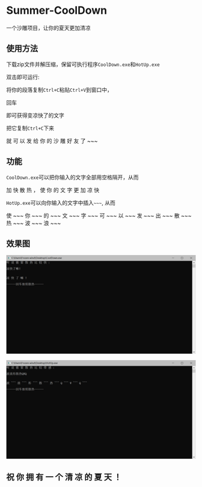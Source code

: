 # Summer-CoolDown
一个沙雕项目，让你的夏天更加清凉

## 使用方法

下载zip文件并解压缩，保留可执行程序``CoolDown.exe``和``HotUp.exe``

双击即可运行:

将你的段落复制``Ctrl+C``粘贴``Ctrl+V``到窗口中，

回车

即可获得变凉快了的文字

把它复制``Ctrl+C``下来

就 可 以 发 给 你 的 沙 雕 好 友 了 ~~~ 

## 功能

``CoolDown.exe``可以把你输入的文字全部用空格隔开，从而

加 快 散 热 ， 使 你 的 文 字 更 加 凉 快 


``HotUp.exe``可以向你输入的文字中插入`` ~~~ ``, 从而

使 ~~~ 你 ~~~ 的 ~~~ 文 ~~~ 字 ~~~ 可 ~~~ 以 ~~~ 发 ~~~ 出 ~~~ 散 ~~~ 热 ~~~ 波 ~~~ 浪 ~~~

## 效果图

![](/img/1.PNG)

![](/img/2.PNG)


## 祝 你 拥 有 一 个 清 凉 的 夏 天 ！
